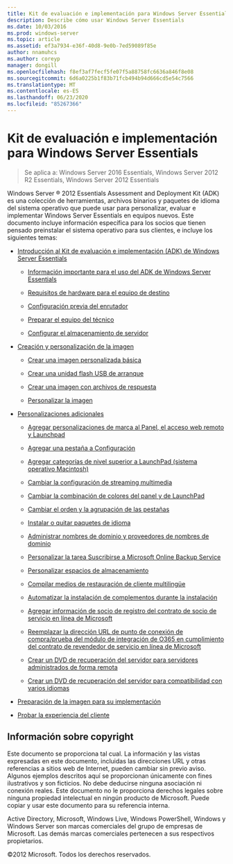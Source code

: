 ```yaml
---
title: Kit de evaluación e implementación para Windows Server Essentials
description: Describe cómo usar Windows Server Essentials
ms.date: 10/03/2016
ms.prod: windows-server
ms.topic: article
ms.assetid: ef3a7934-e36f-40d8-9e0b-7ed59089f85e
author: nnamuhcs
ms.author: coreyp
manager: dongill
ms.openlocfilehash: f8ef3af7fecf5fe07f5a88758fc6636a846f8e08
ms.sourcegitcommit: 6d6a0225b1f83b71fcb494b94d666cd5e54c7566
ms.translationtype: MT
ms.contentlocale: es-ES
ms.lasthandoff: 06/23/2020
ms.locfileid: "85267366"
---
```

# <a name="assessment-and-deployment-kit-for-windows-server-essentials"></a>Kit de evaluación e implementación para Windows Server Essentials

>Se aplica a: Windows Server 2016 Essentials, Windows Server 2012 R2 Essentials, Windows Server 2012 Essentials

Windows Server &reg; 2012 Essentials Assessment and Deployment Kit (ADK) es una colección de herramientas, archivos binarios y paquetes de idioma del sistema operativo que puede usar para personalizar, evaluar e implementar Windows Server Essentials en equipos nuevos. Este documento incluye información específica para los socios que tienen pensado preinstalar el sistema operativo para sus clientes, e incluye los siguientes temas:  
  

-   [Introducción al Kit de evaluación e implementación (ADK) de Windows Server Essentials](Getting-Started-with-the-Windows-Server-Essentials-ADK.md)  
  
    -   [Información importante para el uso del ADK de Windows Server Essentials](Important-Information-for-Using-the-Windows-Server-Essentials-ADK.md)  
  
    -   [Requisitos de hardware para el equipo de destino](Hardware-Requirements-for-the-Target-Computer.md)  
  
    -   [Configuración previa del enrutador](Preconfiguring-a-Router.md)  
  
    -   [Preparar el equipo del técnico](Prepare-the-Technician-Computer.md)  
  
    -   [Configurar el almacenamiento de servidor](Configure-Server-Storage.md)  
  
-   [Creación y personalización de la imagen](Creating-and-Customizing-the-Image.md)  
  
    -   [Crear una imagen personalizada básica](Create-a-Simple-Customized-Image.md)  
  
    -   [Crear una unidad flash USB de arranque](Create-a-Bootable-USB-Flash-Drive.md)  
  
    -   [Crear una imagen con archivos de respuesta](Create-an-Image-By-Using-Answer-Files.md)  
  
    -   [Personalizar la imagen](Customize-the-Image.md)  
  
-   [Personalizaciones adicionales](Additional-Customizations.md)  
  
    -   [Agregar personalizaciones de marca al Panel, el acceso web remoto y Launchpad](Add-Branding-to-the-Dashboard--Remote-Web-Access--and-Launchpad.md)  
  
    -   [Agregar una pestaña a Configuración](Add-a-Tab-to-Settings.md)  
  
    -   [Agregar categorías de nivel superior a LaunchPad (sistema operativo Macintosh)](Add-Top-Level-Categories-to-the-Launchpad--Macintosh-Operating-System-.md)  
  
    -   [Cambiar la configuración de streaming multimedia](Change-Media-Streaming-Settings.md)  
  
    -   [Cambiar la combinación de colores del panel y de LaunchPad](Change-the-Color-Scheme-of-the-Dashboard-and-Launchpad.md)  
  
    -   [Cambiar el orden y la agrupación de las pestañas](Change-the-Order-and-Grouping-of-Tabs.md)  
  
    -   [Instalar o quitar paquetes de idioma](Install-or-Remove-Language-Packs.md)  
  
    -   [Administrar nombres de dominio y proveedores de nombres de dominio](Manage-Domain-Names-and-Domain-Name-Providers.md)  
  
    -   [Personalizar la tarea Suscribirse a Microsoft Online Backup Service](Customize-Sign-Up-for-Microsoft-Online-Backup-Service-task.md)  
  
    -   [Personalizar espacios de almacenamiento](Customize-Storage-Spaces.md)  
  
    -   [Compilar medios de restauración de cliente multilingüe](Build-Multi-Language-Client-Restore-Media.md)  
  
    -   [Automatizar la instalación de complementos durante la instalación](Automate-Installation-of-Add-Ins-During-Setup.md)  
  
    -   [Agregar información de socio de registro del contrato de socio de servicio en línea de Microsoft](Add-Microsoft-Online-Service-Partner-Agreement-Partner-of-Record-Information.md)  
  
    -   [Reemplazar la dirección URL de punto de conexión de compra/prueba del módulo de integración de O365 en cumplimiento del contrato de revendedor de servicio en línea de Microsoft](Replace-O365-Integration-Module-Buy-Try-Endpoint-URL-in-Support-of-Microsoft-Online-Service-Reseller-Agreement.md)  
  
    -   [Crear un DVD de recuperación del servidor para servidores administrados de forma remota](Create-a-Server-Recovery-DVD-for-Remotely-Administered-Servers.md)  
  
    -   [Crear un DVD de recuperación del servidor para compatibilidad con varios idiomas](Create-a-Server-Recovery-DVD-for-Multi-Language-Support.md)  
  
-   [Preparación de la imagen para su implementación](Preparing-the-Image-for-Deployment.md)  
  
-   [Probar la experiencia del cliente](Testing-the-Customer-Experience.md)

  
## <a name="copyright-information"></a>Información sobre copyright  
 Este documento se proporciona tal cual. La información y las vistas expresadas en este documento, incluidas las direcciones URL y otras referencias a sitios web de Internet, pueden cambiar sin previo aviso. Algunos ejemplos descritos aquí se proporcionan únicamente con fines ilustrativos y son ficticios. No debe deducirse ninguna asociación ni conexión reales. Este documento no le proporciona derechos legales sobre ninguna propiedad intelectual en ningún producto de Microsoft. Puede copiar y usar este documento para su referencia interna.  
  
 Active Directory, Microsoft, Windows Live, Windows PowerShell, Windows y Windows Server son marcas comerciales del grupo de empresas de Microsoft. Las demás marcas comerciales pertenecen a sus respectivos propietarios.  
  
 &copy;2012 Microsoft. Todos los derechos reservados.
